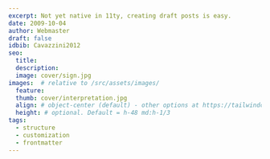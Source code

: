 ```yaml
---
excerpt: Not yet native in 11ty, creating draft posts is easy.
date: 2009-10-04
author: Webmaster
draft: false
idbib: Cavazzini2012
seo:
  title:
  description:
  image: cover/sign.jpg
images:  # relative to /src/assets/images/
  feature: 
  thumb: cover/interpretation.jpg
  align: # object-center (default) - other options at https://tailwindcss.com/docs/object-position
  height: # optional. Default = h-48 md:h-1/3
tags:
  - structure
  - customization
  - frontmatter
---
```



